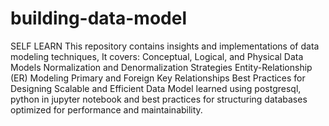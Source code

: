 # building-data-model
SELF LEARN 
This repository contains insights and implementations of data modeling techniques, It covers:
Conceptual, Logical, and Physical Data Models
Normalization and Denormalization Strategies
Entity-Relationship (ER) Modeling
Primary and Foreign Key Relationships
Best Practices for Designing Scalable and Efficient Data Model
learned using postgresql, python in jupyter notebook and best practices for structuring databases optimized for performance and maintainability.
